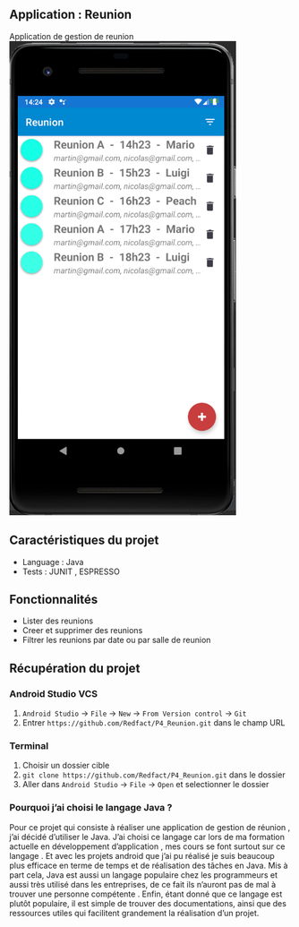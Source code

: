 ## Application : Reunion 
Application de gestion de reunion
![alt text](https://github.com/Redfact/P4_Reunion/blob/master/1.png)

## Caractéristiques du projet

* Language : Java 
* Tests : JUNIT , ESPRESSO

## Fonctionnalités

* Lister des reunions
* Creer et supprimer des reunions
* Filtrer les reunions par date ou par salle de reunion

## Récupération du projet 

### Android Studio VCS

1. `Android Studio` -> `File` -> `New` -> `From Version control` -> `Git`
2. Entrer `https://github.com/Redfact/P4_Reunion.git` dans le champ URL

### Terminal 
1. Choisir un dossier cible
1. `git clone https://github.com/Redfact/P4_Reunion.git` dans le dossier
2. Aller dans `Android Studio` -> `File` -> `Open` et selectionner le dossier 

### Pourquoi j’ai choisi le langage Java ?
Pour ce projet qui consiste à réaliser une application de gestion de réunion , j’ai décidé
d’utiliser le Java.
J’ai choisi ce langage car lors de ma formation actuelle en développement d’application ,
mes cours se font surtout sur ce langage . Et avec les projets android que j’ai pu réalisé je
suis beaucoup plus efficace en terme de temps et de réalisation des tâches en Java.
Mis à part cela, Java est aussi un langage populaire chez les programmeurs et aussi très
utilisé dans les entreprises, de ce fait ils n’auront pas de mal à trouver une personne
compétente . Enfin, étant donné que ce langage est plutôt populaire, il est simple de trouver
des documentations, ainsi que des ressources utiles qui facilitent grandement la réalisation
d’un projet.
